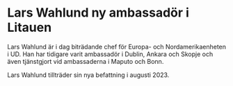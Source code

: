 # Lars Wahlund ny ambassadör i Litauen

Lars Wahlund är i dag biträdande chef för Europa\- och Nordamerikaenheten i UD. Han har tidigare varit ambassadör i Dublin, Ankara och Skopje och även tjänstgjort vid ambassaderna i Maputo och Bonn.

Lars Wahlund tillträder sin nya befattning i augusti 2023\.
